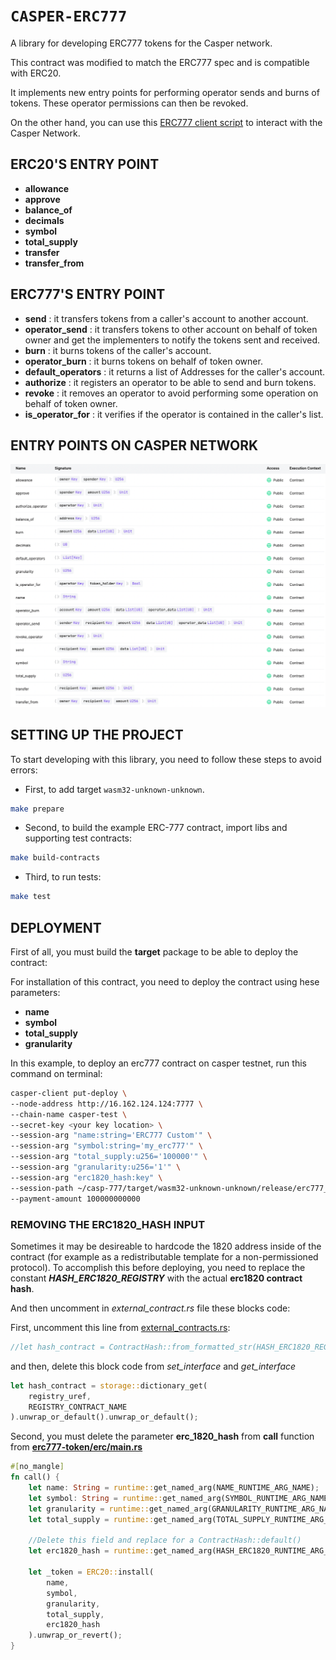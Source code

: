# `CASPER-ERC777`

A library for developing ERC777 tokens for the Casper network.

This contract was modified to match the ERC777 spec and is compatible with ERC20.

It implements new entry points for performing operator sends and burns of tokens.  These operator permissions can then be revoked.

On the other hand, you can use this [ERC777 client script](https://github.com/Rengo-Labs/CasperLabs-ERC777-client/tree/master/src/clients/erc777)
to interact with the Casper Network.

## ERC20'S ENTRY POINT
- **allowance**
- **approve**
- **balance_of**
- **decimals**
- **symbol**
- **total_supply**
- **transfer**
- **transfer_from**

## ERC777'S ENTRY POINT
- **send** : it transfers tokens from a caller's account to another account.
- **operator_send** : it transfers tokens to other account on behalf of token owner and get the 
implementers to notify the tokens sent and received.
- **burn** : it burns tokens of the caller's account.
- **operator_burn** : it burns tokens on behalf of token owner.
- **default_operators** : it returns a list of Addresses for the caller's account.
- **authorize** : it registers an operator to be able to send and burn tokens.
- **revoke** : it removes an operator to avoid performing some operation on behalf of token owner.
- **is_operator_for** : it verifies if the operator is contained in the caller's list.

## ENTRY POINTS ON CASPER NETWORK
<img src="../images/erc777-deployed-on-casper-network.png" alt="erc777-deployed-on-casper-network" title="erc777-deployed-on-casper-network">

## SETTING UP THE PROJECT
To start developing with this library, you need to follow these steps to avoid errors:

- First, to add target `wasm32-unknown-unknown`.

```bash
make prepare
```

- Second, to build the example ERC-777 contract, import libs and supporting test contracts:

```bash
make build-contracts
```

- Third, to run tests:
```bash
make test
```

## DEPLOYMENT
First of all, you must build the **target** package to be able to deploy the contract:

For installation of this contract, you need to deploy the contract using hese parameters:
- **name**
- **symbol**
- **total_supply**
- **granularity**

In this example, to deploy an erc777 contract on casper testnet, run this command on terminal:
```bash
casper-client put-deploy \
--node-address http://16.162.124.124:7777 \
--chain-name casper-test \
--secret-key <your key location> \
--session-arg "name:string='ERC777 Custom'" \
--session-arg "symbol:string='my_erc777'" \
--session-arg "total_supply:u256='100000'" \
--session-arg "granularity:u256='1'" \
--session-arg "erc1820_hash:key" \
--session-path ~/casp-777/target/wasm32-unknown-unknown/release/erc777_token.wasm \
--payment-amount 100000000000
```

### REMOVING THE ERC1820_HASH INPUT
Sometimes it may be desireable to hardcode the 1820 address inside of the contract (for example as a redistributable template for a non-permissioned protocol).  To accomplish this before deploying, you need to replace the constant ***HASH_ERC1820_REGISTRY*** with the actual **erc1820 contract hash**.

And then uncomment in *external_contract.rs* file these blocks code:

First, uncomment this line from [external_contracts.rs](src/external_contracts.rs):
```rust
//let hash_contract = ContractHash::from_formatted_str(HASH_ERC1820_REGISTRY).unwrap();
```
and then, delete this block code from *set_interface* and *get_interface*
```rust
let hash_contract = storage::dictionary_get(
    registry_uref,
    REGISTRY_CONTRACT_NAME
).unwrap_or_default().unwrap_or_default();
```

Second, you must delete the parameter **erc_1820_hash** from **call** 
function from [**erc777-token/erc/main.rs**](../example/implementations/erc777-token/src/main.rs)

```rust
#[no_mangle]
fn call() {
    let name: String = runtime::get_named_arg(NAME_RUNTIME_ARG_NAME);
    let symbol: String = runtime::get_named_arg(SYMBOL_RUNTIME_ARG_NAME);
    let granularity = runtime::get_named_arg(GRANULARITY_RUNTIME_ARG_NAME);
    let total_supply = runtime::get_named_arg(TOTAL_SUPPLY_RUNTIME_ARG_NAME);
    
    //Delete this field and replace for a ContractHash::default()
    let erc1820_hash = runtime::get_named_arg(HASH_ERC1820_RUNTIME_ARG_NAME); 

    let _token = ERC20::install(
        name,
        symbol,
        granularity,
        total_supply,
        erc1820_hash
    ).unwrap_or_revert();
}
```
